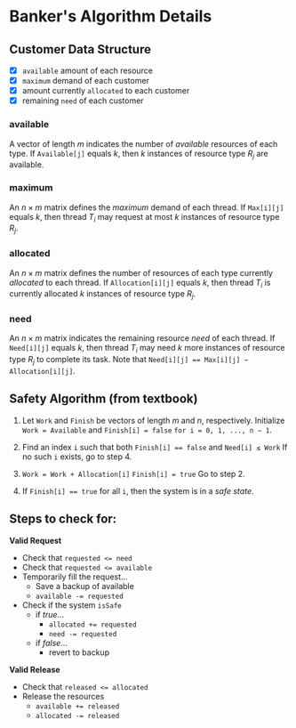 # Banker's Algorithm Details
## Customer Data Structure
- [x] `available` amount of each resource
- [x] `maximum` demand of each customer
- [x] amount currently `allocated` to each customer
- [x] remaining `need` of each customer

### available
A vector of length $m$ indicates the number of *available* resources of each type. If `Available[j]` equals $k$, then $k$ instances of resource type $R_j$ are available.
### maximum
An $n \times m$ matrix defines the *maximum* demand of each thread.
If `Max[i][j]` equals $k$, then thread $T_i$ may request at most $k$ instances of resource type $R_j$.
### allocated
An $n \times m$ matrix defines the number of resources of each type currently *allocated* to each thread.
If `Allocation[i][j]` equals $k$, then thread $T_i$ is currently allocated $k$ instances of resource type $R_j$.
### need
An $n \times m$ matrix indicates the remaining resource *need* of each thread. If `Need[i][j]` equals $k$, then thread $T_i$ may need $k$ more instances of resource type $R_j$ to complete its task.
Note that `Need[i][j] == Max[i][j] − Allocation[i][j]`.

## Safety Algorithm (from textbook)
1. Let `Work` and `Finish` be vectors of length $m$ and $n$, respectively.
   Initialize `Work = Available` and `Finish[i] = false` `for i = 0, 1, ..., n − 1`.

2. Find an index `i` such that both
  `Finish[i] == false` and `Need[i] ≤ Work`
  If no such `i` exists, go to step 4.

3. `Work = Work + Allocation[i]`
   `Finish[i] = true`
   Go to step 2.

4. If `Finish[i] == true` for all `i`, then the system is in a *safe state*.

## Steps to check for:
**Valid Request**
- Check that `requested <= need`
- Check that `requested <= available`
- Temporarily fill the request...
  - Save a backup of available
  - `available -= requested`
- Check if the system `isSafe`
  - if *true*...
    - `allocated += requested`
    - `need -= requested`
  - if *false*...
    - revert to backup

**Valid Release**
- Check that `released <= allocated`
- Release the resources
  - `available += released`
  - `allocated -= released`